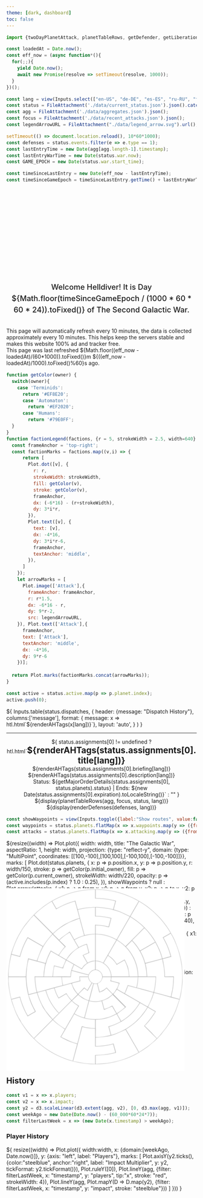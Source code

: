 ```yaml
---
theme: [dark, dashboard]
toc: false
---
```


```js
import {twoDayPlanetAttack, planetTableRows, getDefender, getLiberation, renderDefenses, renderAHTags, getMajorOrderDetails} from "./components/planet_history.js";
```

<style>

.hero {
  display: flex;
  flex-direction: column;
  align-items: center;
  font-family: var(--sans-serif);
  margin: 1rem 0 2rem;
  text-wrap: balance;
  text-align: center;
}

.hero h1 {
  margin: 2rem 0;
  max-width: none;
  font-size: 14vw;
  font-weight: 900;
  line-height: 1;
  background: linear-gradient(30deg, var(--theme-foreground-focus), currentColor);
  -webkit-background-clip: text;
  -webkit-text-fill-color: transparent;
  background-clip: text;
}

.hero h2 {
  margin: 0;
  max-width: 34em;
  font-size: 20px;
  font-style: initial;
  font-weight: 500;
  line-height: 1.5;
  color: var(--theme-foreground-muted);
}

@media (min-width: 640px) {
  .hero h1 {
    font-size: 90px;
  }
}

.card h2 {
  font-size: 32px;
  text-align:justify;
}

#map-container {
  position:relative;
}

#map {
  position: absolute;
  pointer-events: none;
  object-fit:cover;
  width: calc(100% - 2rem)
}

#map img {
  margin-top:1rem;
}

.center {
  width: 100%;
  text-align: center;
}

.center p {
  width: 100%;
  margin-inline: auto;
}

.center strong {
  font-size: calc(1.25rem + 0.25vw);
}

.center table{
  margin-inline: auto;  
}

.center td {
  padding: inherit auto;
  text-align: center;
}

.center th {
  padding: inherit auto;
  text-align: center;
}

.text-yellow {
  color: yellow;
}

.font-bold {
  font-weight: bold;
}

</style>

```js
const loadedAt = Date.now();
const eff_now = (async function*(){
  for(;;){
    yield Date.now();
    await new Promise(resolve => setTimeout(resolve, 1000));
  }
})();
```

```js
const lang = view(Inputs.select(["en-US", "de-DE", "es-ES", "ru-RU", "fr-FR", "it-IT", "pl-PL", "zh-Hans", "zh-Hant"], {value: "en", label: "Language", width: '7em'}));
const status = FileAttachment('./data/current_status.json').json().catch(() => window.location.reload());
const agg = FileAttachment('./data/aggregates.json').json();
const focus = FileAttachment('./data/recent_attacks.json').json();
const legendArrowURL = FileAttachment("./data/legend_arrow.svg").url();
```

```js
setTimeout(() => document.location.reload(), 10*60*1000);
const defenses = status.events.filter(e => e.type == 1);
const lastEntryTime = new Date(agg[agg.length-1].timestamp);
const lastEntryWarTime = new Date(status.war.now);
const GAME_EPOCH = new Date(status.war.start_time);
```

```js
const timeSinceLastEntry = new Date(eff_now - lastEntryTime);
const timeSinceGameEpoch = timeSinceLastEntry.getTime() + lastEntryWarTime.getTime();
```

<div class="hero">
  <h1>Helldivers Dashboard </h1>
  <h2>Welcome Helldiver! It is Day ${Math.floor(timeSinceGameEpoch / (1000 * 60 * 60 * 24)).toFixed()} of The Second Galactic War.</h2>
</div> 


<div class="warning" label="Watch out, Helldiver">
This page will automatically refresh every 10 minutes, the data is collected approximately every 10 minutes. This helps keep the servers stable and makes this website 100% ad and tracker free.
<br>
This page was last refreshed ${Math.floor((eff_now - loadedAt)/(60*1000)).toFixed()}m ${((eff_now - loadedAt)/1000).toFixed()%60}s ago.
</div>

```js
function getColor(owner) {
  switch(owner){
    case 'Terminids':
      return '#EF8E20';
      case 'Automaton':
        return '#EF2020';
      case 'Humans':
        return '#79E0FF';
  }
}
function factionLegend(factions, {r = 5, strokeWidth = 2.5, width=640} = {}) {
  const frameAnchor = 'top-right';
  const factionMarks = factions.map((v,i) => {
      return [
        Plot.dot([v], {
          r: r,
          strokeWidth: strokeWidth,
          fill: getColor(v),
          stroke: getColor(v),
          frameAnchor,
          dx: (-6*16) - (r+strokeWidth),
          dy: 3*i*r,
        }),
        Plot.text([v], {
          text: [v],
          dx: -4*16,
          dy: 3*i*r-6,
          frameAnchor,
          textAnchor: 'middle',
        }),
      ]
    });
    let arrowMarks = [
      Plot.image(['Attack'],{ 
        frameAnchor: frameAnchor,
        r: r*1.5,
        dx: -6*16 - r,
        dy: 9*r-2,
        src: legendArrowURL,
    }), Plot.text(['Attack'],{
      frameAnchor,
      text: ['Attack'],
      textAnchor: 'middle',
      dx: -4*16,
      dy: 9*r-6
    })];

  return Plot.marks(factionMarks.concat(arrowMarks));
}
```

```js
const active = status.active.map(p => p.planet.index);
active.push(0);
```
<div class="grid grid-cols-2">
  <div class="card">
    <div>
    ${
      Inputs.table(status.dispatches, {
        header: {message: "Dispatch History"}, 
        columns:['message'],
        format: { message: x => htl.html`<span style="white-space:normal">${renderAHTags(x[lang])}`},
        layout: 'auto',
        }
      )
    }</div>
    <hr>
    <div class="center">
    ${ status.assignments[0] != undefined ? 
        htl.html`<strong>${renderAHTags(status.assignments[0].title[lang])}</strong>
        <br>
        ${renderAHTags(status.assignments[0].briefing[lang])}
        <br>
        ${renderAHTags(status.assignments[0].description[lang])}<br>
        Status: ${getMajorOrderDetails(status.assignments[0], status.planets).status}
        | Ends: ${new Date(status.assignments[0].expiration).toLocaleString()}` : ""
      }
    </div>
  </div>
  <div class="center card">
    ${display(planetTableRows(agg, focus, status, lang))}
    ${display(renderDefenses(defenses, lang))}
    </div>
  </div>
</div>

```js
const showWaypoints = view(Inputs.toggle({label:"Show routes", value:false}))
const waypoints = status.planets.flatMap(x => x.waypoints.map(y => ({from:x.position, to:status.planets[y].position})));
const attacks = status.planets.flatMap(x => x.attacking.map(y => ({from:x.position, to:status.planets[y].position})));
```

<div class="grid grid-cols-4" style="grid-auto-rows: auto;">
  <div id="map-container" class="card grid-colspan-2 grid-rowspan-2">
    <div id="map">
    <h2>&nbsp;</h2>
    <img src="./data/sector_map.svg">
    </div>
    <div>${resize((width) => Plot.plot({
        width: width,
        title: "The Galactic War",
        aspectRatio: 1,
        height: width,
        projection: {type: "reflect-y", domain: {type: "MultiPoint", coordinates: [[100,-100],[100,100],[-100,100],[-100,-100]]}},
        marks: [
          Plot.dot(status.planets, {
            x: p => p.position.x,
            y: p => p.position.y, 
            r: width/150, 
            stroke: p => getColor(p.initial_owner),
            fill: p => getColor(p.current_owner), 
            strokeWidth: width/220,
            opacity: p => (active.includes(p.index) ? 1.0 : 0.25),
          }),
          showWaypoints ? null : Plot.arrow(attacks, {
            x1: p => p.from.x,
            y1: p => p.from.y,
            x2: p => p.to.x,
            y2: p => p.to.y,
            bend: true,
            inset: width/110,
            strokeWidth: width/440,
          }),
          showWaypoints ? Plot.link(waypoints, {
            x1: p => p.from.x,
            y1: p => p.from.y,
            x2: p => p.to.x,
            y2: p => p.to.y,
            inset: width/110,
            strokeWidth: width/880,
          }) : null,
          Plot.rect(status.active, {
            x1: p => p.planet.position.x-(width/440),
            y1: p => p.planet.position.y-(width/220),
            x2: p => p.planet.position.x+(width/440),
            y2: p => p.planet.position.y-(width/220)+1,
            stroke: "black",
            fill: p => getColor(getDefender(status, p.planet.index))
          }),
          Plot.rect(status.active, {
            x1: p => p.planet.position.x-(width/440),
            y1: p => p.planet.position.y-(width/220),
            x2: p => (p.planet.position.x-(width/440))+((width/220)*(getLiberation(p.planet.index, status, defenses)/100)),
            y2: p => p.planet.position.y-(width/220)+1,
            stroke: "black",
            fill: p => getColor('Humans')
          }),
          Plot.tip(status.planets, Plot.pointer({
            x: p => p.position.x, 
            y: p => p.position.y,
            title: p => [`${p.name[lang]}\n`, `Liberation: ${getLiberation(p.index, status, defenses).toFixed(2)}%`, `Players: ${p.statistics.player_count}`].join("\n"), fontSize: 20})
          ),
          factionLegend(['Humans', 'Terminids', 'Automaton'], {r:width/150, strokeWidth:width/220, width}),
        ],
        tip: true,
      }))
    }</div>
  </div>
  <div class="card grid-colspan-1" style="padding:1rem;">
  ${resize((width) => twoDayPlanetAttack(width, agg, focus[0][0], status.planets[focus[0][0]], lang))}
  </div>
  <div class="card grid-colspan-1">${resize((width) => twoDayPlanetAttack(width, agg, focus[1][0], status.planets[focus[1][0]], lang))}</div>
  <div class="card grid-colspan-1">${resize((width) => twoDayPlanetAttack(width, agg, focus[2][0], status.planets[focus[2][0]], lang))}</div>
  <div class="card grid-colspan-1">${resize((width) => twoDayPlanetAttack(width, agg, focus[3][0], status.planets[focus[3][0]], lang))}</div>
</div>

## History

```js
const v1 = x => x.players;
const v2 = x => x.impact;
const y2 = d3.scaleLinear(d3.extent(agg, v2), [0, d3.max(agg, v1)]);
const weekAgo = new Date(Date.now() - (60_000*60*24*7));
const filterLastWeek = x => (new Date(x.timestamp) > weekAgo);
```

### Player History

<div class="grid grid-cols-1">
  <div class="card">${
    resize((width) => Plot.plot({
      width:width,
      x: {domain:[weekAgo, Date.now()]},
      y: {axis: "left", label: "Players"},
      marks: [
        Plot.axisY(y2.ticks(), {color:"steelblue", anchor:"right", label: "Impact Multiplier", y: y2, tickFormat: y2.tickFormat()}),
        Plot.ruleY([0]),
        Plot.lineY(agg, {filter: filterLastWeek, x: "timestamp", y: "players", tip:"x", stroke: "red", strokeWidth: 4}),
        Plot.lineY(agg, Plot.mapY(D => D.map(y2), {filter: filterLastWeek, x: "timestamp", y: "impact", stroke: "steelblue"}))
      ]
    }))
  }</div>
</div>
